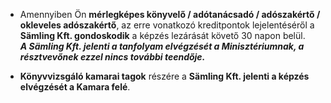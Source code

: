 * Amennyiben Ön **mérlegképes könyvelő / adótanácsadó / adószakértő / okleveles adószakértő**, az erre vonatkozó kreditpontok lejelentéséről a **Sämling Kft. gondoskodik** a képzés lezárását követő 30 napon belül.  
***A Sämling Kft. jelenti a tanfolyam elvégzését a Minisztériumnak, a résztvevőnek ezzel nincs további teendője.***

* **Könyvvizsgáló kamarai tagok** részére a **Sämling Kft. jelenti a képzés elvégzését a Kamara felé**.
